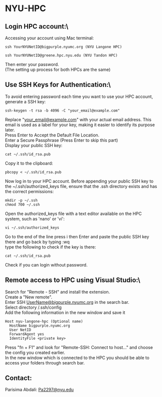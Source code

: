 # NYU-HPC

## Login HPC account:\
Accessing your account using Mac terminal:
~~~
ssh YourNYUNetID@bigpurple.nyumc.org (NYU Langone HPC)
~~~
~~~
ssh YourNYUNetID@greene.hpc.nyu.edu (NYU Tandon HPC)
~~~
Then enter your password. \
(The setting up process for both HPCs are the same)

## Use SSH Keys for Authentication:\
To avoid entering password each time you want to use your HPC account, generate a SSH key:
~~~
ssh-keygen -t rsa -b 4096 -C "your_email@example.com"
~~~
Replace "your_email@example.com" with your actual email address. This email is used as a label for your key, making it easier to identify its purpose later.\
Press Enter to Accept the Default File Location. \
Enter a Secure Passphrase (Press Enter to skip this part) \
Display your public SSH key:
~~~
cat ~/.ssh/id_rsa.pub
~~~
Copy it to the clipboard:
~~~
pbcopy < ~/.ssh/id_rsa.pub
~~~
Now log in to your HPC account. Before appending your public SSH key to the ~/.ssh/authorized_keys file, ensure that the .ssh directory exists and has the correct permissions:
~~~
mkdir -p ~/.ssh
chmod 700 ~/.ssh
~~~
Open the authorized_keys file with a text editor available on the HPC system, such as 'nano' or 'vi':
~~~
vi ~/.ssh/authorized_keys
~~~
Go to the end of the line press i then Enter and paste the public SSH key there and go back by typing :wq \
type the following to check if the key is there:
~~~
cat ~/.ssh/id_rsa.pub
~~~
Check if you can login without password. 

## Remote access to HPC using Visual Studio:\
Search for "Remote - SSH" and install the extension. \
Create a "New remote".\
Enter SSH UserName@bigpurple.nyumc.org in the search bar. \
Select directory /.ssh/config \
Add the following information in the new window and save it 
~~~
Host nyu-langone-hpc (Optional name)
  HostName bigpurple.nyumc.org
  User NetID
  ForwardAgent yes
  IdentityFile <private key>
~~~

Press "fn + F1" and look for "Remote-SSH: Connect to host..." and choose the config you created earlier. \
In the new window which is connected to the HPC you should be able to access your folders through search bar. 

## Contact:
Parisima Abdali: Pa2297@nyu.edu


